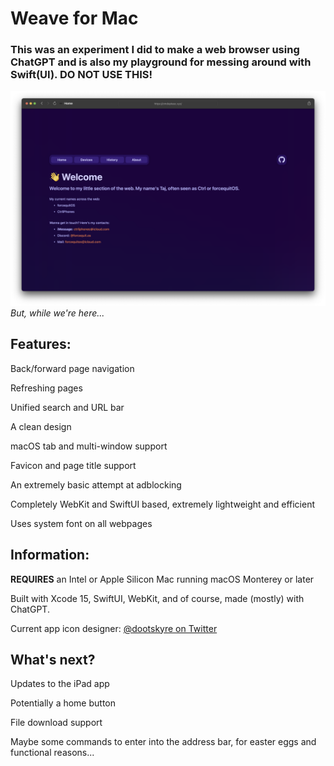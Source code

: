 # Weave for Mac
### This was an experiment I did to make a web browser using ChatGPT and is also my playground for messing around with Swift(UI). DO NOT USE THIS!
![A screenshot of the Weave application running on a Mac inside of a window](https://github.com/CtrliPhones/Weave/blob/main/Weave%20Preview.png?raw=true)
*But, while we're here...*

## Features:

Back/forward page navigation

Refreshing pages

Unified search and URL bar

A clean design

macOS tab and multi-window support

Favicon and page title support

An extremely basic attempt at adblocking

Completely WebKit and SwiftUI based, extremely lightweight and efficient

Uses system font on all webpages

## Information:

**REQUIRES** an Intel or Apple Silicon Mac running macOS Monterey or later

Built with Xcode 15, SwiftUI, WebKit, and of course, made (mostly) with ChatGPT.

Current app icon designer: [@dootskyre on Twitter](https://twitter.com/dootskyre)

## What's next?

Updates to the iPad app

Potentially a home button

File download support

Maybe some commands to enter into the address bar, for easter eggs and functional reasons...
